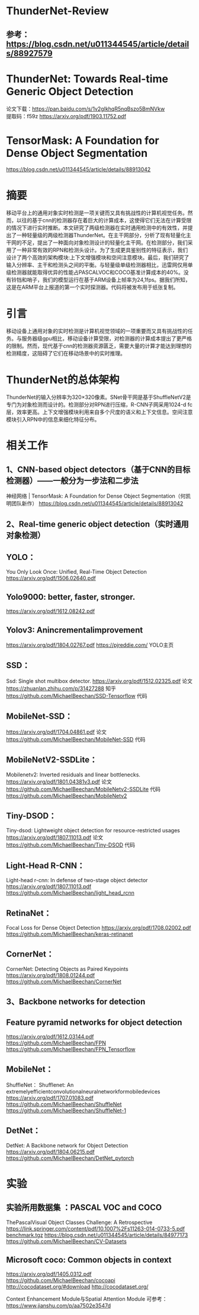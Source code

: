 # ThunderNet-Review

## 参考：https://blog.csdn.net/u011344545/article/details/88927579

# ThunderNet: Towards Real-time Generic Object Detection
论文下载：https://pan.baidu.com/s/1v2gIkhqR5nqBszo5BmNVkw  
提取码：f59z 
https://arxiv.org/pdf/1903.11752.pdf

# TensorMask: A Foundation for Dense Object Segmentation
https://blog.csdn.net/u011344545/article/details/88913042

# 摘要
移动平台上的通用对象实时检测是一项关键而又具有挑战性的计算机视觉任务。然而，以往的基于cnn的检测器存在着巨大的计算成本，这使得它们无法在计算受限的情况下进行实时推断。本文研究了两级检测器在实时通用检测中的有效性，并提出了一种轻量级的两级检测器ThunderNet。在主干网部分，分析了现有轻量化主干网的不足，提出了一种面向对象检测设计的轻量化主干网。在检测部分，我们采用了一种非常有效的RPN和检测头设计。为了生成更具鉴别性的特征表示，我们设计了两个高效的架构模块:上下文增强模块和空间注意模块。最后，我们研究了输入分辨率、主干和检测头之间的平衡。与轻量级单级检测器相比，迅雷网仅用单级检测器就能取得优异的性能占PASCALVOC和COCO基准计算成本的40%。没有铃铛和哨子，我们的模型运行在基于ARM设备上帧率为24,1fps。据我们所知，这是在ARM平台上报道的第一个实时探测器。代码将被发布用于纸张复制。

# 引言
移动设备上通用对象的实时检测是计算机视觉领域的一项重要而又具有挑战性的任务。与服务器级gpu相比，移动设备计算受限，对检测器的计算成本提出了更严格的限制。然而，现代基于cnn的检测器资源匮乏，需要大量的计算才能达到理想的检测精度，这阻碍了它们在移动场景中的实时推理。

# ThunderNet的总体架构
ThunderNet的输入分辨率为320×320像素。SNet骨干网是基于ShuffleNetV2是专门为对象检测而设计的。检测部分对RPN进行压缩，R-CNN子网采用1024-d fc层，效率更高。上下文增强模块利用来自多个尺度的语义和上下文信息。空间注意模块引入RPN中的信息来细化特征分布。

# 相关工作

## 1、CNN-based object detectors（基于CNN的目标检测器）——一般分为一步法和二步法

神经网络 | TensorMask: A Foundation for Dense Object Segmentation（何凯明团队新作）
https://blog.csdn.net/u011344545/article/details/88913042

## 2、Real-time generic object detection（实时通用对象检测）

## YOLO：
You Only Look Once: Unified, Real-Time Object Detection 
https://arxiv.org/pdf/1506.02640.pdf

## Yolo9000: better, faster, stronger.
https://arxiv.org/pdf/1612.08242.pdf

## Yolov3: Anincrementalimprovement
https://arxiv.org/pdf/1804.02767.pdf
https://pjreddie.com/    YOLO主页

## SSD：
Ssd: Single shot multibox detector.
https://arxiv.org/pdf/1512.02325.pdf         论文
https://zhuanlan.zhihu.com/p/31427288  知乎
https://github.com/MichaelBeechan/SSD-Tensorflow    代码

## MobileNet-SSD：
https://arxiv.org/pdf/1704.04861.pdf    论文
https://github.com/MichaelBeechan/MobileNet-SSD   代码

## MobileNetV2-SSDLite： 
Mobilenetv2: Inverted residuals and linear bottlenecks.
https://arxiv.org/pdf/1801.04381v3.pdf    论文
https://github.com/MichaelBeechan/MobileNetv2-SSDLite  代码
https://github.com/MichaelBeechan/MobileNetv2

## Tiny-DSOD：
Tiny-dsod: Lightweight object detection for resource-restricted usages  
https://arxiv.org/pdf/1807.11013.pdf   论文
https://github.com/MichaelBeechan/Tiny-DSOD     代码

## Light-Head R-CNN：
Light-head r-cnn: In defense of two-stage object detector
https://arxiv.org/pdf/1807.11013.pdf
https://github.com/MichaelBeechan/light_head_rcnn

## RetinaNet：
Focal Loss for Dense Object Detection 
https://arxiv.org/pdf/1708.02002.pdf
https://github.com/MichaelBeechan/keras-retinanet

## CornerNet：
CornerNet: Detecting Objects as Paired Keypoints 
https://arxiv.org/pdf/1808.01244.pdf
https://github.com/MichaelBeechan/CornerNet

## 3、Backbone networks for detection

## Feature pyramid networks for object detection
https://arxiv.org/pdf/1612.03144.pdf
https://github.com/MichaelBeechan/FPN
https://github.com/MichaelBeechan/FPN_Tensorflow

## MobileNet：
ShuffleNet：
Shufflenet: An extremelyefficientconvolutionalneuralnetworkformobiledevices
https://arxiv.org/pdf/1707.01083.pdf
https://github.com/MichaelBeechan/ShuffleNet
https://github.com/MichaelBeechan/ShuffleNet-1

## DetNet：
DetNet: A Backbone network for Object Detection 
https://arxiv.org/pdf/1804.06215.pdf
https://github.com/MichaelBeechan/DetNet_pytorch


# 实验

## 实验所用数据集 ：PASCAL VOC  and  COCO
ThePascalVisual Object Classes Challenge: A Retrospective 
https://link.springer.com/content/pdf/10.1007%2Fs11263-014-0733-5.pdf
[benchmark.tgz](http://www.eecs.berkeley.edu/Research/Projects/CS/vision/grouping/semantic_contours/benchmark.tgz)
https://blog.csdn.net/u011344545/article/details/84977173
https://github.com/MichaelBeechan/CV-Datasets

## Microsoft coco: Common objects in context
https://arxiv.org/pdf/1405.0312.pdf
https://github.com/MichaelBeechan/cocoapi
http://cocodataset.org/#download
http://cocodataset.org/

Context Enhancement Module与Spatial Attention Module
可参考：https://www.jianshu.com/p/aa7502e3547d
